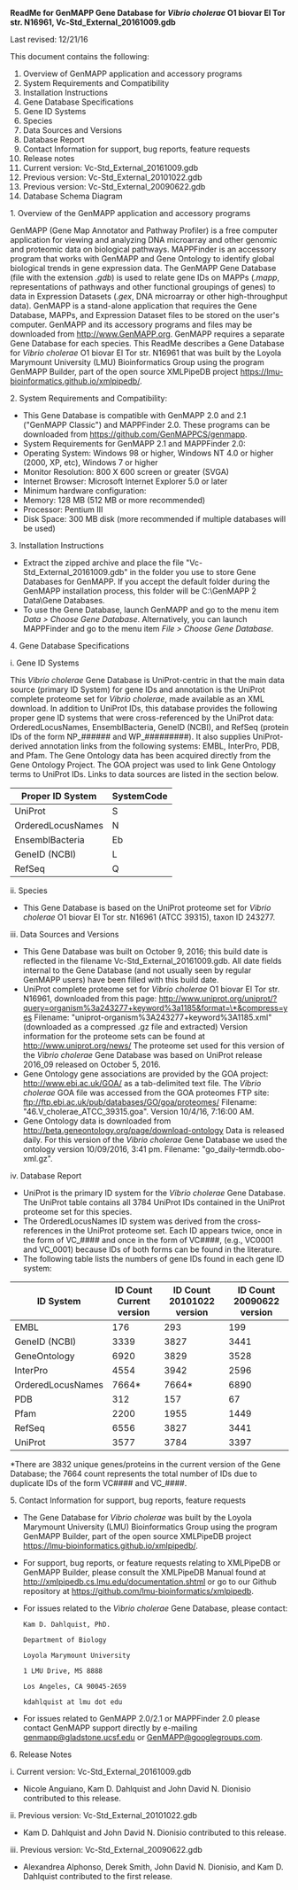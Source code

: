 **ReadMe for GenMAPP Gene Database for  *Vibrio cholerae*  O1 biovar El Tor str. N16961, Vc-Std\_External\_20161009.gdb**

Last revised:  12/21/16

This document contains the following:

1. Overview of GenMAPP application and accessory programs
2. System Requirements and Compatibility
3. Installation Instructions
4. Gene Database Specifications
  1. Gene ID Systems
  2. Species
  3. Data Sources and Versions
  4. Database Report
5. Contact Information for support, bug reports, feature requests
6. Release notes
  1. Current version: Vc-Std\_External\_20161009.gdb
  2. Previous version: Vc-Std\_External\_20101022.gdb
  3. Previous version: Vc-Std\_External\_20090622.gdb
7. Database Schema Diagram

1\. Overview of the GenMAPP application and accessory programs

GenMAPP (Gene Map Annotator and Pathway Profiler) is a free computer application for viewing and analyzing DNA microarray and other genomic and proteomic data on biological pathways.  MAPPFinder is an accessory program that works with GenMAPP and Gene Ontology to identify global biological trends in gene expression data.  The GenMAPP Gene Database (file with the extension _.gdb_) is used to relate gene IDs on MAPPs (_.mapp_, representations of pathways and other functional groupings of genes) to data in Expression Datasets (_.gex_, DNA microarray or other high-throughput data).  GenMAPP is a stand-alone application that requires the Gene Database, MAPPs, and Expression Dataset files to be stored on the user's computer.  GenMAPP and its accessory programs and files may be downloaded from <http://www.GenMAPP.org>.  GenMAPP requires a separate Gene Database for each species.  This ReadMe describes a Gene Database for _Vibrio cholerae_ O1 biovar El Tor str. N16961 that was built by the Loyola Marymount University (LMU) Bioinformatics Group using the program GenMAPP Builder, part of the open source XMLPipeDB project <https://lmu-bioinformatics.github.io/xmlpipedb/>.

2\. System Requirements and Compatibility:
- This Gene Database is compatible with GenMAPP 2.0 and 2.1 ("GenMAPP Classic") and MAPPFinder 2.0.  These programs can be downloaded from <https://github.com/GenMAPPCS/genmapp>.
- System Requirements for GenMAPP 2.1 and MAPPFinder 2.0:
- Operating System: Windows 98 or higher, Windows NT 4.0 or higher (2000, XP, etc), Windows 7 or higher
- Monitor Resolution: 800 X 600 screen or greater (SVGA)
- Internet Browser: Microsoft Internet Explorer 5.0 or later
- Minimum hardware configuration:
- Memory: 128 MB (512 MB or more recommended)
- Processor: Pentium III
- Disk Space: 300 MB disk (more recommended if multiple databases will be used)

3\. Installation Instructions
- Extract the zipped archive and place the file "Vc-Std\_External\_20161009.gdb" in the folder you use to store Gene Databases for GenMAPP.  If you accept the default folder during the GenMAPP installation process, this folder will be C:\GenMAPP 2 Data\Gene Databases.
- To use the Gene Database, launch GenMAPP and go to the menu item _Data > Choose Gene Database_.  Alternatively, you can launch MAPPFinder and go to the menu item _File > Choose Gene Database_.

4\. Gene Database Specifications
 
i. Gene ID Systems

This _Vibrio cholerae_ Gene Database is UniProt-centric in that the main data source (primary ID System) for gene IDs and annotation is the UniProt complete proteome set for _Vibrio cholerae_, made available as an XML download. In addition to UniProt IDs, this database provides the following proper gene ID systems that were cross-referenced by the UniProt data: OrderedLocusNames, EnsemblBacteria, GeneID (NCBI), and RefSeq (protein IDs of the form NP\_###### and WP\_#########). It also supplies UniProt-derived annotation links from the following systems: EMBL, InterPro, PDB, and Pfam.  The Gene Ontology data has been acquired directly from the Gene Ontology Project. The GOA project was used to link Gene Ontology terms to UniProt IDs. Links to data sources are listed in the section below.

| Proper ID System | SystemCode |
| --- | --- |
| UniProt | S |
| OrderedLocusNames | N |
| EnsemblBacteria | Eb |
| GeneID (NCBI) | L |
| RefSeq | Q |

ii. Species
 
- This Gene Database is based on the UniProt proteome set for _Vibrio cholerae_ O1 biovar El Tor str. N16961 (ATCC 39315), taxon ID 243277.

iii. Data Sources and Versions
 
- This Gene Database was built on October 9, 2016; this build date is reflected in the filename Vc-Std\_External\_20161009.gdb. All date fields internal to the Gene Database (and not usually seen by regular GenMAPP users) have been filled with this build date.
- UniProt complete proteome set for _Vibrio cholerae_ O1 biovar El Tor str. N16961, downloaded from this page: <http://www.uniprot.org/uniprot/?query=organism%3a243277+keyword%3a1185&format=\*&compress=yes>
Filename: "uniprot-organism%3A243277+keyword%3A1185.xml" (downloaded as a compressed .gz file and extracted)
Version information for the proteome sets can be found at  <http://www.uniprot.org/news/>
The proteome set used for this version of the _Vibrio cholerae_ Gene Database was based on UniProt release 2016\_09 released on October 5, 2016.
- Gene Ontology gene associations are provided by the GOA project: <http://www.ebi.ac.uk/GOA/> as a tab-delimited text file.  The _Vibrio cholerae_ GOA file was accessed from the GOA proteomes FTP site: <ftp://ftp.ebi.ac.uk/pub/databases/GO/goa/proteomes/>
Filename: "46.V\_cholerae\_ATCC\_39315.goa".  Version 10/4/16, 7:16:00 AM.
- Gene Ontology data is downloaded from <http://beta.geneontology.org/page/download-ontology>
Data is released daily.  For this version of the _Vibrio cholerae_ Gene Database we used the ontology version 10/09/2016, 3:41 pm.
Filename: "go\_daily-termdb.obo-xml.gz".

iv. Database Report
 
- UniProt is the primary ID system for the _Vibrio cholerae_ Gene Database. The UniProt table contains all 3784 UniProt IDs contained in the UniProt proteome set for this species.
- The OrderedLocusNames ID system was derived from the cross-references in the UniProt proteome set.  Each ID appears twice, once in the form of VC\_#### and once in the form of VC####, (e.g., VC0001 and VC\_0001) because IDs of both forms can be found in the literature. 
- The following table lists the numbers of gene IDs found in each gene ID system:

| ID System | ID Count Current version | ID Count 20101022 version | ID Count 20090622 version |
| --- | --- | --- | --- |
| EMBL | 176 | 293 | 199 |
| GeneID (NCBI) | 3339 | 3827 | 3441 |
| GeneOntology | 6920 | 3829 | 3528 |
| InterPro | 4554 | 3942 | 2596 |
| OrderedLocusNames | 7664\* | 7664\* | 6890 |
| PDB | 312 | 157 | 67 |
| Pfam | 2200 | 1955 | 1449 |
| RefSeq | 6556 | 3827 | 3441 |
| UniProt | 3577 | 3784 | 3397 |

\*There are 3832 unique genes/proteins in the current version of the Gene Database; the 7664 count represents the total number of IDs due to duplicate IDs of the form VC#### and VC\_####.

5\. Contact Information for support, bug reports, feature requests

- The Gene Database for _Vibrio cholerae_ was built by the Loyola Marymount University (LMU) Bioinformatics Group using the program GenMAPP Builder, part of the open source XMLPipeDB project <https://lmu-bioinformatics.github.io/xmlpipedb/>.
- For support, bug reports, or feature requests relating to XMLPipeDB or GenMAPP Builder, please consult the XMLPipeDB Manual found at <http://xmlpipedb.cs.lmu.edu/documentation.shtml> or go to our Github repository at <https://github.com/lmu-bioinformatics/xmlpipedb>.
- For issues related to the _Vibrio cholerae_ Gene Database, please contact:


      Kam D. Dahlquist, PhD.
    
      Department of Biology
    
      Loyola Marymount University
    
      1 LMU Drive, MS 8888
    
      Los Angeles, CA 90045-2659
    
      kdahlquist at lmu dot edu

- For issues related to GenMAPP 2.0/2.1 or MAPPFinder 2.0 please contact GenMAPP support directly by e-mailing genmapp@gladstone.ucsf.edu or GenMAPP@googlegroups.com.

6\. Release Notes

i. Current version:  Vc-Std\_External\_20161009.gdb
- Nicole Anguiano, Kam D. Dahlquist and John David N. Dionisio contributed to this release.

ii. Previous version:  Vc-Std\_External\_20101022.gdb
- Kam D. Dahlquist and John David N. Dionisio contributed to this release.

iii. Previous version:  Vc-Std\_External\_20090622.gdb
- Alexandrea Alphonso, Derek Smith, John David N. Dionisio, and Kam D. Dahlquist contributed to the first release.

